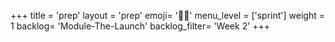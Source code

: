 +++
title = 'prep'
layout = 'prep'
emoji= '🧑🏿‍'
menu_level = ['sprint']
weight = 1
backlog= 'Module-The-Launch'
backlog_filter= 'Week 2'
+++
